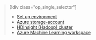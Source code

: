 > [!div class="op_single_selector"]
> * [Set up environment](../articles/machine-learning/team-data-science-process/environment-setup.md)
> * [Azure storage-account](../articles/storage/common/storage-create-storage-account.md)
> * [HDInsight (Hadoop) cluster](../articles/machine-learning/team-data-science-process/customize-hadoop-cluster.md)
> * [Azure Machine Learning workspace](../articles/machine-learning/team-data-science-process/create-workspace.md)
> 
> 

